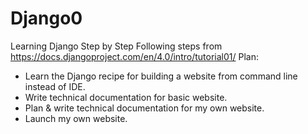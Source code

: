 # Django0
Learning Django Step by Step
Following steps from https://docs.djangoproject.com/en/4.0/intro/tutorial01/ 
Plan: 
  - Learn the Django recipe for building a website from command line instead of IDE.
  - Write technical documentation for basic website. 
  - Plan & write technical documentation for my own website.
  - Launch my own website.
